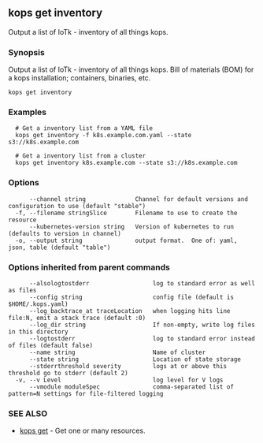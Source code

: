 ## kops get inventory

Output a list of IoTk - inventory of all things kops. 

### Synopsis


Output a list of IoTk - inventory of all things kops.  Bill of materials (BOM) for a kops installation; containers, binaries, etc.

```
kops get inventory
```

### Examples

```
  # Get a inventory list from a YAML file
  kops get inventory -f k8s.example.com.yaml --state s3://k8s.example.com
  
  # Get a inventory list from a cluster
  kops get inventory k8s.example.com --state s3://k8s.example.com
```

### Options

```
      --channel string              Channel for default versions and configuration to use (default "stable")
  -f, --filename stringSlice        Filename to use to create the resource
      --kubernetes-version string   Version of kubernetes to run (defaults to version in channel)
  -o, --output string               output format.  One of: yaml, json, table (default "table")
```

### Options inherited from parent commands

```
      --alsologtostderr                  log to standard error as well as files
      --config string                    config file (default is $HOME/.kops.yaml)
      --log_backtrace_at traceLocation   when logging hits line file:N, emit a stack trace (default :0)
      --log_dir string                   If non-empty, write log files in this directory
      --logtostderr                      log to standard error instead of files (default false)
      --name string                      Name of cluster
      --state string                     Location of state storage
      --stderrthreshold severity         logs at or above this threshold go to stderr (default 2)
  -v, --v Level                          log level for V logs
      --vmodule moduleSpec               comma-separated list of pattern=N settings for file-filtered logging
```

### SEE ALSO
* [kops get](kops_get.md)	 - Get one or many resources.


